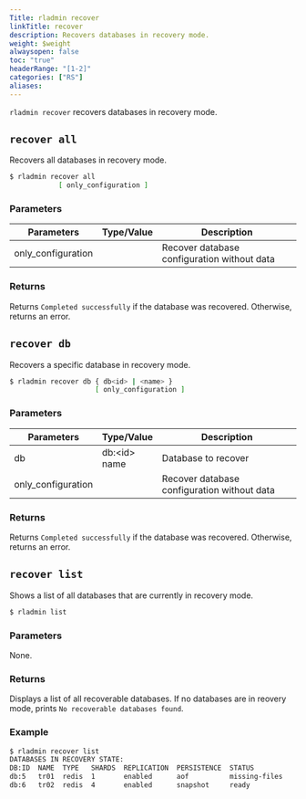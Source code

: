```yaml
---
Title: rladmin recover
linkTitle: recover
description: Recovers databases in recovery mode.
weight: $weight
alwaysopen: false
toc: "true"
headerRange: "[1-2]"
categories: ["RS"]
aliases:
---
```


`rladmin recover` recovers databases in recovery mode.

## `recover all`

Recovers all databases in recovery mode.

```sh
$ rladmin recover all
            [ only_configuration ]
```

### Parameters

| Parameters         | Type/Value | Description                                 |
|--------------------|------------|---------------------------------------------|
| only_configuration |            | Recover database configuration without data |

### Returns

Returns `Completed successfully` if the database was recovered. Otherwise, returns an error.

## `recover db`

Recovers a specific database in recovery mode.

```sh
$ rladmin recover db { db<id> | <name> }
                     [ only_configuration ]
```

### Parameters

| Parameters         | Type/Value           | Description                                 |
|--------------------|----------------------|---------------------------------------------|
| db                 | db:\<id\> <br />name | Database to recover                         |
| only_configuration |                      | Recover database configuration without data |

### Returns

Returns `Completed successfully` if the database was recovered. Otherwise, returns an error.

## `recover list`

Shows a list of all databases that are currently in recovery mode.

```sh
$ rladmin list
```

### Parameters

None.

### Returns

Displays a list of all recoverable databases. If no databases are in reovery mode, prints `No recoverable databases found`.

### Example

```sh
$ rladmin recover list
DATABASES IN RECOVERY STATE:
DB:ID  NAME  TYPE   SHARDS  REPLICATION  PERSISTENCE  STATUS
db:5   tr01  redis  1       enabled      aof          missing-files
db:6   tr02  redis  4       enabled      snapshot     ready
```
